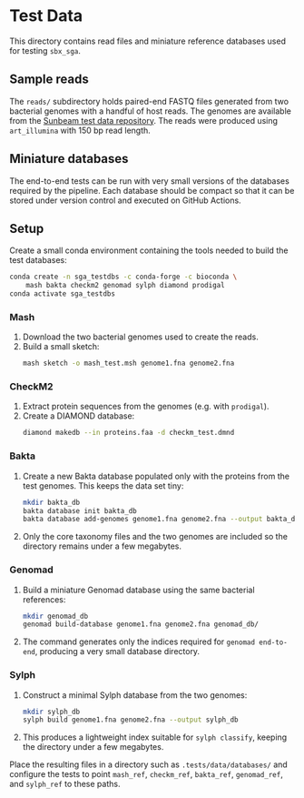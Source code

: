 # Test Data

This directory contains read files and miniature reference databases used for testing `sbx_sga`.

## Sample reads

The `reads/` subdirectory holds paired-end FASTQ files generated from two bacterial genomes with a handful of host reads. The genomes are available from the [Sunbeam test data repository](https://github.com/sunbeam-labs/sunbeam/tree/main/tests/data/raw). The reads were produced using `art_illumina` with 150 bp read length.

## Miniature databases

The end-to-end tests can be run with very small versions of the databases required by the pipeline. Each database should be compact so that it can be stored under version control and executed on GitHub Actions.

## Setup

Create a small conda environment containing the tools needed to build the test
databases:

```bash
conda create -n sga_testdbs -c conda-forge -c bioconda \
    mash bakta checkm2 genomad sylph diamond prodigal
conda activate sga_testdbs
```

### Mash
1. Download the two bacterial genomes used to create the reads.
2. Build a small sketch:
   ```bash
   mash sketch -o mash_test.msh genome1.fna genome2.fna
   ```

### CheckM2
1. Extract protein sequences from the genomes (e.g. with `prodigal`).
2. Create a DIAMOND database:
   ```bash
   diamond makedb --in proteins.faa -d checkm_test.dmnd
   ```

### Bakta
1. Create a new Bakta database populated only with the proteins from the test genomes. This keeps the data set tiny:
   ```bash
   mkdir bakta_db
   bakta database init bakta_db
   bakta database add-genomes genome1.fna genome2.fna --output bakta_db
   ```
2. Only the core taxonomy files and the two genomes are included so the directory remains under a few megabytes.

### Genomad
1. Build a miniature Genomad database using the same bacterial references:
   ```bash
   mkdir genomad_db
   genomad build-database genome1.fna genome2.fna genomad_db/
   ```
2. The command generates only the indices required for `genomad end-to-end`, producing a very small database directory.

### Sylph
1. Construct a minimal Sylph database from the two genomes:
   ```bash
   mkdir sylph_db
   sylph build genome1.fna genome2.fna --output sylph_db
   ```
2. This produces a lightweight index suitable for `sylph classify`, keeping the directory under a few megabytes.

Place the resulting files in a directory such as `.tests/data/databases/` and configure the tests to point `mash_ref`, `checkm_ref`, `bakta_ref`, `genomad_ref`, and `sylph_ref` to these paths.
